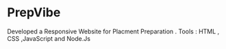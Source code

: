 # PrepVibe

Developed a Responsive Website for Placment Preparation . 
Tools : HTML , CSS ,JavaScript and Node.Js

